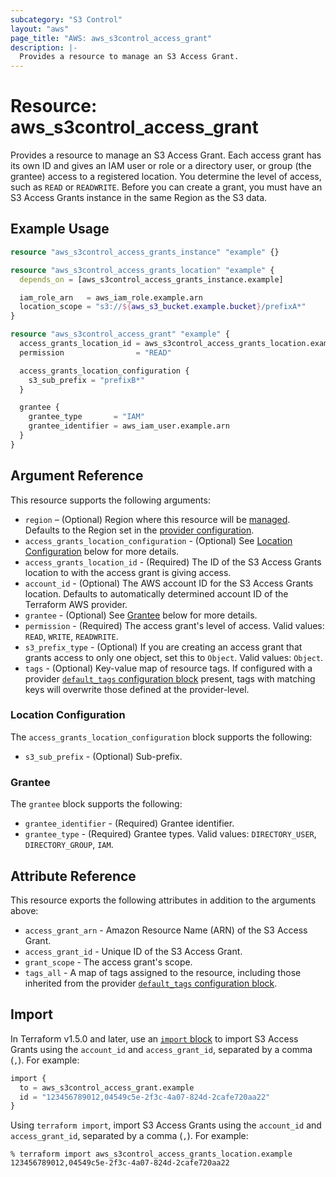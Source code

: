 ```yaml
---
subcategory: "S3 Control"
layout: "aws"
page_title: "AWS: aws_s3control_access_grant"
description: |-
  Provides a resource to manage an S3 Access Grant.
---
```


# Resource: aws_s3control_access_grant

Provides a resource to manage an S3 Access Grant.
Each access grant has its own ID and gives an IAM user or role or a directory user, or group (the grantee) access to a registered location. You determine the level of access, such as `READ` or `READWRITE`.
Before you can create a grant, you must have an S3 Access Grants instance in the same Region as the S3 data.

## Example Usage

```terraform
resource "aws_s3control_access_grants_instance" "example" {}

resource "aws_s3control_access_grants_location" "example" {
  depends_on = [aws_s3control_access_grants_instance.example]

  iam_role_arn   = aws_iam_role.example.arn
  location_scope = "s3://${aws_s3_bucket.example.bucket}/prefixA*"
}

resource "aws_s3control_access_grant" "example" {
  access_grants_location_id = aws_s3control_access_grants_location.example.access_grants_location_id
  permission                = "READ"

  access_grants_location_configuration {
    s3_sub_prefix = "prefixB*"
  }

  grantee {
    grantee_type       = "IAM"
    grantee_identifier = aws_iam_user.example.arn
  }
}
```

## Argument Reference

This resource supports the following arguments:

* `region` – (Optional) Region where this resource will be [managed](https://docs.aws.amazon.com/general/latest/gr/rande.html#regional-endpoints). Defaults to the Region set in the [provider configuration](https://registry.terraform.io/providers/hashicorp/aws/latest/docs#aws-configuration-reference).
* `access_grants_location_configuration` - (Optional) See [Location Configuration](#location-configuration) below for more details.
* `access_grants_location_id` - (Required) The ID of the S3 Access Grants location to with the access grant is giving access.
* `account_id` - (Optional) The AWS account ID for the S3 Access Grants location. Defaults to automatically determined account ID of the Terraform AWS provider.
* `grantee` - (Optional) See [Grantee](#grantee) below for more details.
* `permission` - (Required) The access grant's level of access. Valid values: `READ`, `WRITE`, `READWRITE`.
* `s3_prefix_type` - (Optional) If you are creating an access grant that grants access to only one object, set this to `Object`. Valid values: `Object`.
* `tags` - (Optional) Key-value map of resource tags. If configured with a provider [`default_tags` configuration block](https://registry.terraform.io/providers/hashicorp/aws/latest/docs#default_tags-configuration-block) present, tags with matching keys will overwrite those defined at the provider-level.

### Location Configuration

The `access_grants_location_configuration` block supports the following:

* `s3_sub_prefix` - (Optional) Sub-prefix.

### Grantee

The `grantee` block supports the following:

* `grantee_identifier` - (Required) Grantee identifier.
* `grantee_type` - (Required) Grantee types. Valid values: `DIRECTORY_USER`, `DIRECTORY_GROUP`, `IAM`.

## Attribute Reference

This resource exports the following attributes in addition to the arguments above:

* `access_grant_arn` - Amazon Resource Name (ARN) of the S3 Access Grant.
* `access_grant_id` - Unique ID of the S3 Access Grant.
* `grant_scope` - The access grant's scope.
* `tags_all` - A map of tags assigned to the resource, including those inherited from the provider [`default_tags` configuration block](https://registry.terraform.io/providers/hashicorp/aws/latest/docs#default_tags-configuration-block).

## Import

In Terraform v1.5.0 and later, use an [`import` block](https://developer.hashicorp.com/terraform/language/import) to import S3 Access Grants using the `account_id` and `access_grant_id`, separated by a comma (`,`). For example:

```terraform
import {
  to = aws_s3control_access_grant.example
  id = "123456789012,04549c5e-2f3c-4a07-824d-2cafe720aa22"
}
```

Using `terraform import`, import S3 Access Grants using the `account_id` and `access_grant_id`, separated by a comma (`,`). For example:

```console
% terraform import aws_s3control_access_grants_location.example 123456789012,04549c5e-2f3c-4a07-824d-2cafe720aa22
```
